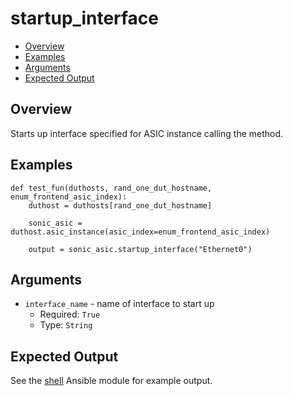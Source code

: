 # startup_interface

- [Overview](#overview)
- [Examples](#examples)
- [Arguments](#arguments)
- [Expected Output](#expected-output)

## Overview
Starts up interface specified for ASIC instance calling the method.

## Examples
```
def test_fun(duthosts, rand_one_dut_hostname, enum_frontend_asic_index):
    duthost = duthosts[rand_one_dut_hostname]

    sonic_asic = duthost.asic_instance(asic_index=enum_frontend_asic_index)

    output = sonic_asic.startup_interface("Ethernet0")
```

## Arguments
- `interface_name` - name of interface to start up
    - Required: `True`
    - Type: `String`

## Expected Output
See the [shell](../ansible_methods/shell.md#expected-output) Ansible module for example output.
